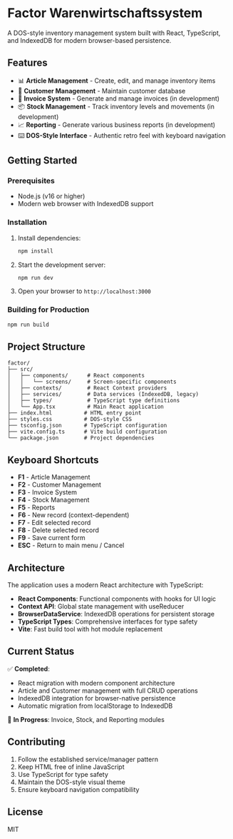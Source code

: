 # Factor Warenwirtschaftssystem

A DOS-style inventory management system built with React, TypeScript, and IndexedDB for modern browser-based persistence.

## Features

- 📊 **Article Management** - Create, edit, and manage inventory items
- 👥 **Customer Management** - Maintain customer database
- 🧾 **Invoice System** - Generate and manage invoices (in development)
- 📦 **Stock Management** - Track inventory levels and movements (in development)
- 📈 **Reporting** - Generate various business reports (in development)
- ⌨️ **DOS-Style Interface** - Authentic retro feel with keyboard navigation

## Getting Started

### Prerequisites
- Node.js (v16 or higher)
- Modern web browser with IndexedDB support

### Installation

1. Install dependencies:
   ```bash
   npm install
   ```

2. Start the development server:
   ```bash
   npm run dev
   ```

3. Open your browser to `http://localhost:3000`

### Building for Production

```bash
npm run build
```

## Project Structure

```
factor/
├── src/
│   ├── components/      # React components
│   │   └── screens/     # Screen-specific components
│   ├── contexts/        # React Context providers
│   ├── services/        # Data services (IndexedDB, legacy)
│   ├── types/           # TypeScript type definitions
│   └── App.tsx          # Main React application
├── index.html          # HTML entry point
├── styles.css          # DOS-style CSS
├── tsconfig.json       # TypeScript configuration
├── vite.config.ts      # Vite build configuration
└── package.json        # Project dependencies
```

## Keyboard Shortcuts

- **F1** - Article Management
- **F2** - Customer Management  
- **F3** - Invoice System
- **F4** - Stock Management
- **F5** - Reports
- **F6** - New record (context-dependent)
- **F7** - Edit selected record
- **F8** - Delete selected record
- **F9** - Save current form
- **ESC** - Return to main menu / Cancel

## Architecture

The application uses a modern React architecture with TypeScript:

- **React Components**: Functional components with hooks for UI logic
- **Context API**: Global state management with useReducer
- **BrowserDataService**: IndexedDB operations for persistent storage
- **TypeScript Types**: Comprehensive interfaces for type safety
- **Vite**: Fast build tool with hot module replacement

## Current Status

✅ **Completed**: 
- React migration with modern component architecture
- Article and Customer management with full CRUD operations
- IndexedDB integration for browser-native persistence
- Automatic migration from localStorage to IndexedDB

🚧 **In Progress**: Invoice, Stock, and Reporting modules

## Contributing

1. Follow the established service/manager pattern
2. Keep HTML free of inline JavaScript
3. Use TypeScript for type safety
4. Maintain the DOS-style visual theme
5. Ensure keyboard navigation compatibility

## License

MIT